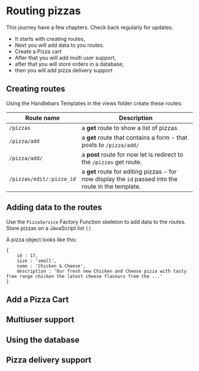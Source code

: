 # Routing pizzas

This journey have a few chapters. Check back regularly for updates.

* It starts with creating routes,
* Next you will add data to you routes.
* Create a Pizza cart
* After that you will add multi user support,
* after that you will store orders in a database,
* then you will add pizza delivery support

## Creating routes

Using the Handlebars Templates in the views folder create these routes:

Route name | Description
--------|--------------------------
`/pizzas`| a **get** route to show a list of pizzas
`/pizza/add` | a **get** route that contains a form - that posts to `/pizza/add/`
 `/pizza/add/` | a **post** route for now let is redirect to the `/pizzas` get route.
`/pizzas/edit/:pizza_id` | a **get** route for editing pizzas - for now display the `id` passed into the route in the template.

## Adding data to the routes

Use the `PizzaService` Factory Function skeleton to add data to the routes. Store pizzas on a JavaScript list `[]`

A pizza object looks like this:

```
{
	id : 17,
	size : 'small',
	name : 'Chicken & Cheese',
	description : 'Our fresh new Chicken and Cheese pizza with tasty free range chicken the latest cheese flavours from the ...'
}
```

## Add a Pizza Cart

## Multiuser support

## Using the database

## Pizza delivery support






